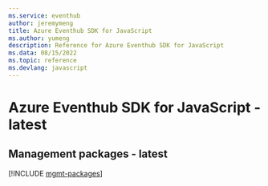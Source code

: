 ```yaml
---
ms.service: eventhub
author: jeremymeng
title: Azure Eventhub SDK for JavaScript
ms.author: yumeng
description: Reference for Azure Eventhub SDK for JavaScript
ms.data: 08/15/2022
ms.topic: reference
ms.devlang: javascript
---
```

# Azure Eventhub SDK for JavaScript - latest

## Management packages - latest
[!INCLUDE [mgmt-packages](eventhub-mgmt-index.md)]